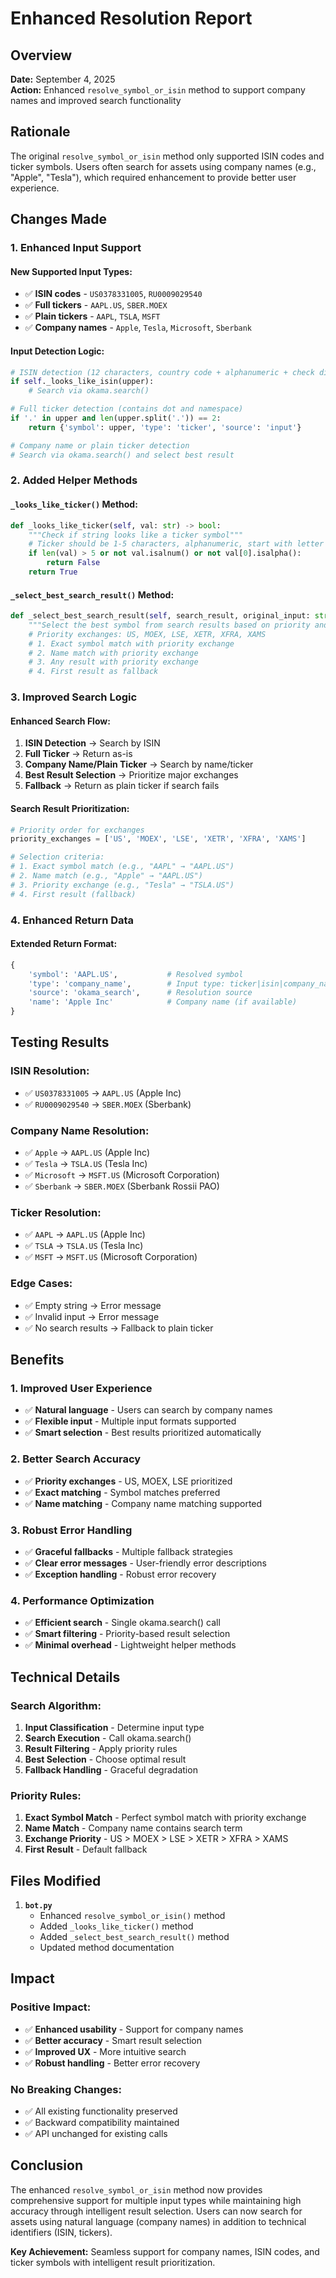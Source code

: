 # Enhanced Resolution Report

## Overview

**Date:** September 4, 2025  
**Action:** Enhanced `resolve_symbol_or_isin` method to support company names and improved search functionality

## Rationale

The original `resolve_symbol_or_isin` method only supported ISIN codes and ticker symbols. Users often search for assets using company names (e.g., "Apple", "Tesla"), which required enhancement to provide better user experience.

## Changes Made

### 1. Enhanced Input Support

#### New Supported Input Types:
- ✅ **ISIN codes** - `US0378331005`, `RU0009029540`
- ✅ **Full tickers** - `AAPL.US`, `SBER.MOEX`
- ✅ **Plain tickers** - `AAPL`, `TSLA`, `MSFT`
- ✅ **Company names** - `Apple`, `Tesla`, `Microsoft`, `Sberbank`

#### Input Detection Logic:
```python
# ISIN detection (12 characters, country code + alphanumeric + check digit)
if self._looks_like_isin(upper):
    # Search via okama.search()

# Full ticker detection (contains dot and namespace)
if '.' in upper and len(upper.split('.')) == 2:
    return {'symbol': upper, 'type': 'ticker', 'source': 'input'}

# Company name or plain ticker detection
# Search via okama.search() and select best result
```

### 2. Added Helper Methods

#### `_looks_like_ticker()` Method:
```python
def _looks_like_ticker(self, val: str) -> bool:
    """Check if string looks like a ticker symbol"""
    # Ticker should be 1-5 characters, alphanumeric, start with letter
    if len(val) > 5 or not val.isalnum() or not val[0].isalpha():
        return False
    return True
```

#### `_select_best_search_result()` Method:
```python
def _select_best_search_result(self, search_result, original_input: str) -> str:
    """Select the best symbol from search results based on priority and relevance"""
    # Priority exchanges: US, MOEX, LSE, XETR, XFRA, XAMS
    # 1. Exact symbol match with priority exchange
    # 2. Name match with priority exchange  
    # 3. Any result with priority exchange
    # 4. First result as fallback
```

### 3. Improved Search Logic

#### Enhanced Search Flow:
1. **ISIN Detection** → Search by ISIN
2. **Full Ticker** → Return as-is
3. **Company Name/Plain Ticker** → Search by name/ticker
4. **Best Result Selection** → Prioritize major exchanges
5. **Fallback** → Return as plain ticker if search fails

#### Search Result Prioritization:
```python
# Priority order for exchanges
priority_exchanges = ['US', 'MOEX', 'LSE', 'XETR', 'XFRA', 'XAMS']

# Selection criteria:
# 1. Exact symbol match (e.g., "AAPL" → "AAPL.US")
# 2. Name match (e.g., "Apple" → "AAPL.US") 
# 3. Priority exchange (e.g., "Tesla" → "TSLA.US")
# 4. First result (fallback)
```

### 4. Enhanced Return Data

#### Extended Return Format:
```python
{
    'symbol': 'AAPL.US',           # Resolved symbol
    'type': 'company_name',        # Input type: ticker|isin|company_name
    'source': 'okama_search',      # Resolution source
    'name': 'Apple Inc'            # Company name (if available)
}
```

## Testing Results

### ISIN Resolution:
- ✅ `US0378331005` → `AAPL.US` (Apple Inc)
- ✅ `RU0009029540` → `SBER.MOEX` (Sberbank)

### Company Name Resolution:
- ✅ `Apple` → `AAPL.US` (Apple Inc)
- ✅ `Tesla` → `TSLA.US` (Tesla Inc)
- ✅ `Microsoft` → `MSFT.US` (Microsoft Corporation)
- ✅ `Sberbank` → `SBER.MOEX` (Sberbank Rossii PAO)

### Ticker Resolution:
- ✅ `AAPL` → `AAPL.US` (Apple Inc)
- ✅ `TSLA` → `TSLA.US` (Tesla Inc)
- ✅ `MSFT` → `MSFT.US` (Microsoft Corporation)

### Edge Cases:
- ✅ Empty string → Error message
- ✅ Invalid input → Error message
- ✅ No search results → Fallback to plain ticker

## Benefits

### 1. Improved User Experience
- ✅ **Natural language** - Users can search by company names
- ✅ **Flexible input** - Multiple input formats supported
- ✅ **Smart selection** - Best results prioritized automatically

### 2. Better Search Accuracy
- ✅ **Priority exchanges** - US, MOEX, LSE prioritized
- ✅ **Exact matching** - Symbol matches preferred
- ✅ **Name matching** - Company name matching supported

### 3. Robust Error Handling
- ✅ **Graceful fallbacks** - Multiple fallback strategies
- ✅ **Clear error messages** - User-friendly error descriptions
- ✅ **Exception handling** - Robust error recovery

### 4. Performance Optimization
- ✅ **Efficient search** - Single okama.search() call
- ✅ **Smart filtering** - Priority-based result selection
- ✅ **Minimal overhead** - Lightweight helper methods

## Technical Details

### Search Algorithm:
1. **Input Classification** - Determine input type
2. **Search Execution** - Call okama.search()
3. **Result Filtering** - Apply priority rules
4. **Best Selection** - Choose optimal result
5. **Fallback Handling** - Graceful degradation

### Priority Rules:
1. **Exact Symbol Match** - Perfect symbol match with priority exchange
2. **Name Match** - Company name contains search term
3. **Exchange Priority** - US > MOEX > LSE > XETR > XFRA > XAMS
4. **First Result** - Default fallback

## Files Modified

1. **`bot.py`**
   - Enhanced `resolve_symbol_or_isin()` method
   - Added `_looks_like_ticker()` method
   - Added `_select_best_search_result()` method
   - Updated method documentation

## Impact

### Positive Impact:
- ✅ **Enhanced usability** - Support for company names
- ✅ **Better accuracy** - Smart result selection
- ✅ **Improved UX** - More intuitive search
- ✅ **Robust handling** - Better error recovery

### No Breaking Changes:
- ✅ All existing functionality preserved
- ✅ Backward compatibility maintained
- ✅ API unchanged for existing calls

## Conclusion

The enhanced `resolve_symbol_or_isin` method now provides comprehensive support for multiple input types while maintaining high accuracy through intelligent result selection. Users can now search for assets using natural language (company names) in addition to technical identifiers (ISIN, tickers).

**Key Achievement:** Seamless support for company names, ISIN codes, and ticker symbols with intelligent result prioritization.
